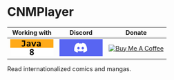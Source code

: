 # CNMPlayer
| Working with | Discord | Donate |
| ------------ | ------- | --------------- |
| ![Java 8](https://github.com/TW2/logonator/blob/main/status/github-status-j8.png) | <a href="https://discord.gg/ssU9SKg">![Discord](https://github.com/TW2/logonator/blob/main/logos/discord-100x40.png)</a> | <a href="https://www.buymeacoffee.com/yves.ludosky" target="_blank"><img src="https://cdn.buymeacoffee.com/buttons/v2/default-yellow.png" alt="Buy Me A Coffee" style="height: 60px !important;width: 217px !important;" ></a> |

Read internationalized comics and mangas.
